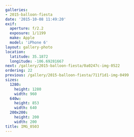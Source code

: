 ```yaml
---
galleries:
- 2015-balloon-fiesta
date: '2015-10-08 11:49:20'
exif:
  aperture: f/2.2
  exposure: 1/1199
  make: Apple
  model: 'iPhone 6'
layout: gallery-photo
location:
  latitude: 35.1872
  longitude: -106.69281667
next: /gallery/2015-balloon-fiesta/0a0247c-img-0522
ordering: 22
previous: /gallery/2015-balloon-fiesta/711f1d1-img-0499
sizes:
  1280:
    height: 1280
    width: 960
  640w:
    height: 853
    width: 640
  200x200:
    height: 200
    width: 200
title: IMG_0503
---
```

